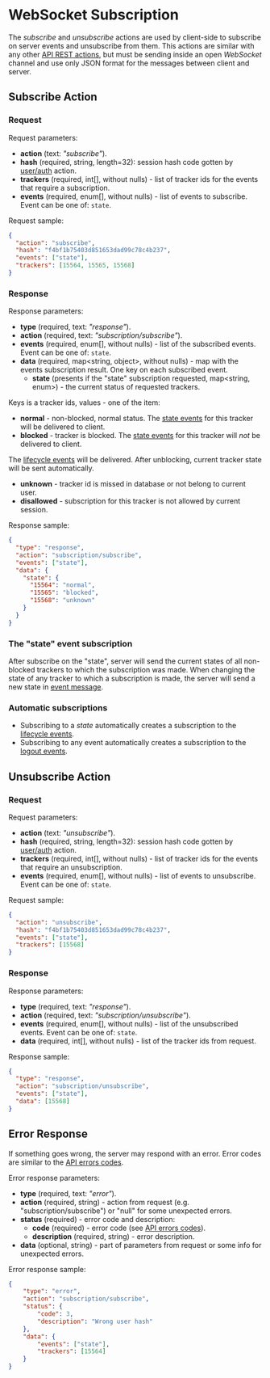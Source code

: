 # WebSocket Subscription

The _subscribe_ and _unsubscribe_ actions are used by client-side to subscribe on server 
events and unsubscribe from them. 
This actions are similar with any other [API REST actions](../getting-started.md), 
but must be sending inside an open _WebSocket_ channel and use only JSON format for the 
messages between client and server.

## Subscribe Action

### Request

Request parameters:

* __action__ (text: _"subscribe"_).
* __hash__ (required, string, length=32): session hash code gotten by [user/auth](../resources/commons/user/index.md#auth) action.
* __trackers__ (required, int[], without nulls) - list of tracker ids for the events that require a subscription.
* __events__ (required, enum[], without nulls) - list of events to subscribe. Event can be one of: `state`.

Request sample: 
```json
{
  "action": "subscribe",
  "hash": "f4bf1b75403d851653dad99c78c4b237",
  "events": ["state"],
  "trackers": [15564, 15565, 15568]
}
```

### Response
Response parameters:

* __type__ (required, text: _"response"_).
* __action__ (required, text: _"subscription/subscribe"_).
* __events__ (required, enum[], without nulls) - list of the subscribed events. Event can be one of: `state`.
* __data__ (required, map<string, object>, without nulls) - map with the events subscription result. One key on each subscribed event.
  * __state__ (presents if the "state" subscription requested, map<string, enum>) - the current status of requested trackers.

Keys is a tracker ids, values - one of the item:

* __normal__ - non-blocked, normal status. The [state events](./events.md#state-event) for this
  tracker will be delivered to client.
* __blocked__ - tracker is blocked. The [state events](./events.md#state-event) for this tracker 
  will *not* be delivered to client. 

The [lifecycle events](./events.md#lifecycle-event) will be delivered. After unblocking, 
current tracker state will be sent automatically.

* __unknown__ - tracker id is missed in database or not belong to current user.  
* __disallowed__ - subscription for this tracker is not allowed by current session.
   

Response sample:
```json
{
  "type": "response",
  "action": "subscription/subscribe",
  "events": ["state"],
  "data": {
    "state": {
      "15564": "normal",
      "15565": "blocked",
      "15568": "unknown"
    }
  }
}
```

### The "state" event subscription

After subscribe on the "state", server will send the current states of all non-blocked trackers to 
which the subscription was made.
When changing the state of any tracker to which a subscription is made, the server will 
send a new state in [event message](./events.md#state-event).

### Automatic subscriptions

- Subscribing to a _state_ automatically creates a subscription to the [lifecycle events](./events.md#state-event).
- Subscribing to any event automatically creates a subscription to the [logout events](./events.md#logout-event).

## Unsubscribe Action
### Request
Request parameters:

* __action__ (text: _"unsubscribe"_).
* __hash__ (required, string, length=32): session hash code gotten by [user/auth](../resources/commons/user/index.md#auth) action.
* __trackers__ (required, int[], without nulls) - list of tracker ids for the events that require an unsubscription.
* __events__ (required, enum[], without nulls) - list of events to unsubscribe. Event can be one of: `state`.

Request sample:
```json
{
  "action": "unsubscribe",
  "hash": "f4bf1b75403d851653dad99c78c4b237",
  "events": ["state"],
  "trackers": [15568]
}
```

### Response

Response parameters:

* __type__ (required, text: _"response"_).
* __action__ (required, text: _"subscription/unsubscribe"_).
* __events__ (required, enum[], without nulls) - list of the unsubscribed events. Event can be one of: `state`.
* __data__ (required, int[], without nulls) - list of the tracker ids from request.

Response sample:
```json
{
  "type": "response",
  "action": "subscription/unsubscribe",
  "events": ["state"],
  "data": [15568]
}
```


## Error Response

If something goes wrong, the server may respond with an error.
Error codes are similar to the [API errors codes](../getting-started.md#error-codes).

Error response parameters:

* __type__ (required, text: _"error"_).
* __action__ (required, string) - action from request (e.g. "subscription/subscribe") or "null" for some unexpected errors.
* __status__ (required) - error code and description:
  * __code__ (required) - error code (see [API errors codes](../getting-started.md#error-codes)).
  * __description__ (required, string) - error description.
* __data__ (optional, string) - part of parameters from request or some info for unexpected errors.

Error response sample:
```json
{
    "type": "error",
    "action": "subscription/subscribe",
    "status": {
        "code": 3,
        "description": "Wrong user hash"
    },
    "data": {
        "events": ["state"],
        "trackers": [15564]
    }
}
```

